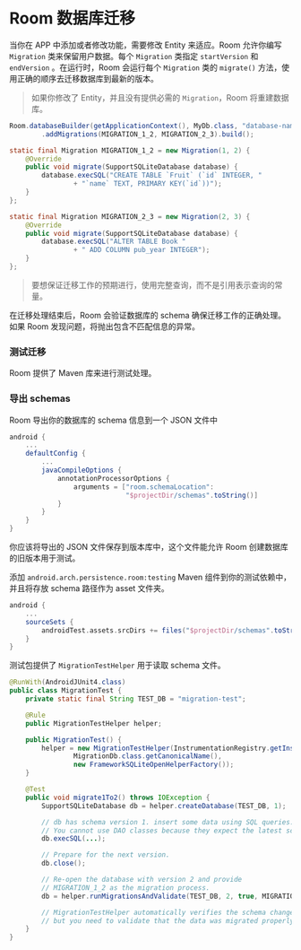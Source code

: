 # Room 数据库迁移

当你在 APP 中添加或者修改功能，需要修改 Entity 来适应。Room 允许你编写 `Migration` 类来保留用户数据。每个 `Migration` 类指定 `startVersion` 和 `endVersion` 。在运行时，Room 会运行每个 `Migration` 类的 `migrate()` 方法，使用正确的顺序去迁移数据库到最新的版本。

> 如果你修改了 Entity，并且没有提供必需的 `Migration`，Room 将重建数据库。

``` java
Room.databaseBuilder(getApplicationContext(), MyDb.class, "database-name")
        .addMigrations(MIGRATION_1_2, MIGRATION_2_3).build();

static final Migration MIGRATION_1_2 = new Migration(1, 2) {
    @Override
    public void migrate(SupportSQLiteDatabase database) {
        database.execSQL("CREATE TABLE `Fruit` (`id` INTEGER, "
                + "`name` TEXT, PRIMARY KEY(`id`))");
    }
};

static final Migration MIGRATION_2_3 = new Migration(2, 3) {
    @Override
    public void migrate(SupportSQLiteDatabase database) {
        database.execSQL("ALTER TABLE Book "
                + " ADD COLUMN pub_year INTEGER");
    }
};
```

> 要想保证迁移工作的预期进行，使用完整查询，而不是引用表示查询的常量。

在迁移处理结束后，Room 会验证数据库的 schema 确保迁移工作的正确处理。如果 Room 发现问题，将抛出包含不匹配信息的异常。



### 测试迁移

Room 提供了 Maven 库来进行测试处理。



### 导出 schemas

Room 导出你的数据库的 schema 信息到一个 JSON 文件中

``` groovy
android {
    ...
    defaultConfig {
        ...
        javaCompileOptions {
            annotationProcessorOptions {
                arguments = ["room.schemaLocation":
                             "$projectDir/schemas".toString()]
            }
        }
    }
}
```

你应该将导出的 JSON 文件保存到版本库中，这个文件能允许 Room 创建数据库的旧版本用于测试。

添加 `android.arch.persistence.room:testing` Maven 组件到你的测试依赖中，并且将存放 schema 路径作为 asset 文件夹。

``` groovy
android {
    ...
    sourceSets {
        androidTest.assets.srcDirs += files("$projectDir/schemas".toString())
    }
}
```

测试包提供了 `MigrationTestHelper` 用于读取 schema 文件。

``` java
@RunWith(AndroidJUnit4.class)
public class MigrationTest {
    private static final String TEST_DB = "migration-test";

    @Rule
    public MigrationTestHelper helper;

    public MigrationTest() {
        helper = new MigrationTestHelper(InstrumentationRegistry.getInstrumentation(),
                MigrationDb.class.getCanonicalName(),
                new FrameworkSQLiteOpenHelperFactory());
    }

    @Test
    public void migrate1To2() throws IOException {
        SupportSQLiteDatabase db = helper.createDatabase(TEST_DB, 1);

        // db has schema version 1. insert some data using SQL queries.
        // You cannot use DAO classes because they expect the latest schema.
        db.execSQL(...);

        // Prepare for the next version.
        db.close();

        // Re-open the database with version 2 and provide
        // MIGRATION_1_2 as the migration process.
        db = helper.runMigrationsAndValidate(TEST_DB, 2, true, MIGRATION_1_2);

        // MigrationTestHelper automatically verifies the schema changes,
        // but you need to validate that the data was migrated properly.
    }
}
```

